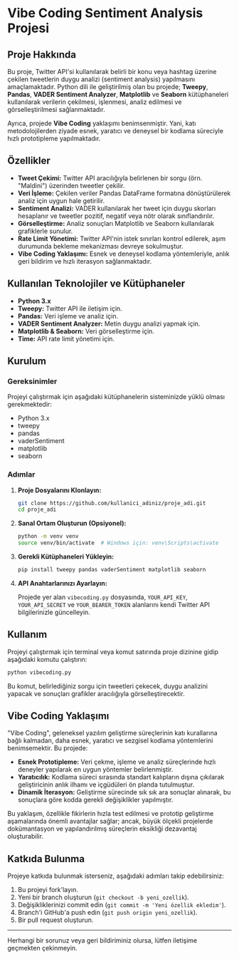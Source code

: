 # Vibe Coding Sentiment Analysis Projesi

## Proje Hakkında

Bu proje, Twitter API'si kullanılarak belirli bir konu veya hashtag üzerine çekilen tweetlerin duygu analizi (sentiment analysis) yapılmasını amaçlamaktadır. Python dili ile geliştirilmiş olan bu projede; **Tweepy**, **Pandas**, **VADER Sentiment Analyzer**, **Matplotlib** ve **Seaborn** kütüphaneleri kullanılarak verilerin çekilmesi, işlenmesi, analiz edilmesi ve görselleştirilmesi sağlanmaktadır.

Ayrıca, projede **Vibe Coding** yaklaşımı benimsenmiştir. Yani, katı metodolojilerden ziyade esnek, yaratıcı ve deneysel bir kodlama süreciyle hızlı prototipleme yapılmaktadır.

## Özellikler

- **Tweet Çekimi:** Twitter API aracılığıyla belirlenen bir sorgu (örn. "Maldini") üzerinden tweetler çekilir.
- **Veri İşleme:** Çekilen veriler Pandas DataFrame formatına dönüştürülerek analiz için uygun hale getirilir.
- **Sentiment Analizi:** VADER kullanılarak her tweet için duygu skorları hesaplanır ve tweetler pozitif, negatif veya nötr olarak sınıflandırılır.
- **Görselleştirme:** Analiz sonuçları Matplotlib ve Seaborn kullanılarak grafiklerle sunulur.
- **Rate Limit Yönetimi:** Twitter API'nin istek sınırları kontrol edilerek, aşım durumunda bekleme mekanizması devreye sokulmuştur.
- **Vibe Coding Yaklaşımı:** Esnek ve deneysel kodlama yöntemleriyle, anlık geri bildirim ve hızlı iterasyon sağlanmaktadır.

## Kullanılan Teknolojiler ve Kütüphaneler

- **Python 3.x**
- **Tweepy:** Twitter API ile iletişim için.
- **Pandas:** Veri işleme ve analiz için.
- **VADER Sentiment Analyzer:** Metin duygu analizi yapmak için.
- **Matplotlib & Seaborn:** Veri görselleştirme için.
- **Time:** API rate limit yönetimi için.

## Kurulum

### Gereksinimler

Projeyi çalıştırmak için aşağıdaki kütüphanelerin sisteminizde yüklü olması gerekmektedir:

- Python 3.x
- tweepy
- pandas
- vaderSentiment
- matplotlib
- seaborn

### Adımlar

1. **Proje Dosyalarını Klonlayın:**

   ```bash
   git clone https://github.com/kullanici_adiniz/proje_adi.git
   cd proje_adi
   ```

2. **Sanal Ortam Oluşturun (Opsiyonel):**

   ```bash
   python -m venv venv
   source venv/bin/activate  # Windows için: venv\Scripts\activate
   ```

3. **Gerekli Kütüphaneleri Yükleyin:**

   ```bash
   pip install tweepy pandas vaderSentiment matplotlib seaborn
   ```

4. **API Anahtarlarınızı Ayarlayın:**

   Projede yer alan `vibecoding.py` dosyasında, `YOUR_API_KEY`, `YOUR_API_SECRET` ve `YOUR_BEARER_TOKEN` alanlarını kendi Twitter API bilgilerinizle güncelleyin.

## Kullanım

Projeyi çalıştırmak için terminal veya komut satırında proje dizinine gidip aşağıdaki komutu çalıştırın:

```bash
python vibecoding.py
```

Bu komut, belirlediğiniz sorgu için tweetleri çekecek, duygu analizini yapacak ve sonuçları grafikler aracılığıyla görselleştirecektir.

## Vibe Coding Yaklaşımı

"Vibe Coding", geleneksel yazılım geliştirme süreçlerinin katı kurallarına bağlı kalmadan, daha esnek, yaratıcı ve sezgisel kodlama yöntemlerini benimsemektir. Bu projede:

- **Esnek Prototipleme:** Veri çekme, işleme ve analiz süreçlerinde hızlı deneyler yapılarak en uygun yöntemler belirlenmiştir.
- **Yaratıcılık:** Kodlama süreci sırasında standart kalıpların dışına çıkılarak geliştiricinin anlık ilhamı ve içgüdüleri ön planda tutulmuştur.
- **Dinamik İterasyon:** Geliştirme sürecinde sık sık ara sonuçlar alınarak, bu sonuçlara göre kodda gerekli değişiklikler yapılmıştır.

Bu yaklaşım, özellikle fikirlerin hızla test edilmesi ve prototip geliştirme aşamalarında önemli avantajlar sağlar; ancak, büyük ölçekli projelerde dokümantasyon ve yapılandırılmış süreçlerin eksikliği dezavantaj oluşturabilir.

## Katkıda Bulunma

Projeye katkıda bulunmak isterseniz, aşağıdaki adımları takip edebilirsiniz:

1. Bu projeyi fork'layın.
2. Yeni bir branch oluşturun (`git checkout -b yeni_ozellik`).
3. Değişikliklerinizi commit edin (`git commit -m 'Yeni özellik ekledim'`).
4. Branch'i GitHub'a push edin (`git push origin yeni_ozellik`).
5. Bir pull request oluşturun.
---

Herhangi bir sorunuz veya geri bildiriminiz olursa, lütfen iletişime geçmekten çekinmeyin.
```
